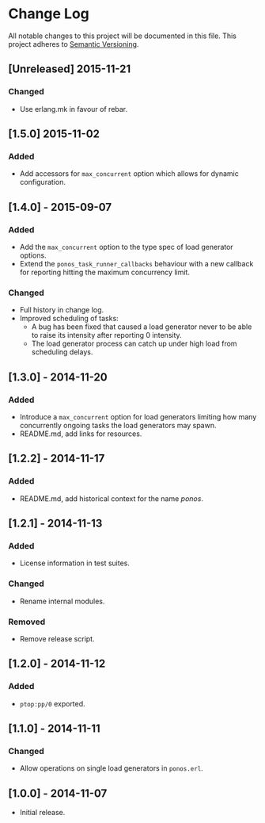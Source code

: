 # Change Log
All notable changes to this project will be documented in this file.
This project adheres to [Semantic Versioning](http://semver.org/).

## [Unreleased] 2015-11-21
### Changed
- Use erlang.mk in favour of rebar.

## [1.5.0] 2015-11-02
### Added
- Add accessors for `max_concurrent` option which allows for dynamic
  configuration.

## [1.4.0] - 2015-09-07
### Added
- Add the `max_concurrent` option to the type spec of load generator
  options.
- Extend the `ponos_task_runner_callbacks` behaviour with a new
  callback for reporting hitting the maximum concurrency limit.

### Changed
- Full history in change log.
- Improved scheduling of tasks:
    - A bug has been fixed that caused a load generator never to be
      able to raise its intensity after reporting 0 intensity.      
    - The load generator process can catch up under high load from
      scheduling delays.

## [1.3.0] - 2014-11-20
### Added
- Introduce a `max_concurrent` option for load generators limiting how
many concurrently ongoing tasks the load generators may spawn.
- README.md, add links for resources.

## [1.2.2] - 2014-11-17
### Added
- README.md, add historical context for the name *ponos*.

## [1.2.1] - 2014-11-13
### Added
- License information in test suites.

### Changed
- Rename internal modules.

### Removed
- Remove release script.

## [1.2.0] - 2014-11-12
### Added
- `ptop:pp/0` exported.

## [1.1.0] - 2014-11-11
### Changed
- Allow operations on single load generators in `ponos.erl`.

## [1.0.0] - 2014-11-07
- Initial release.
